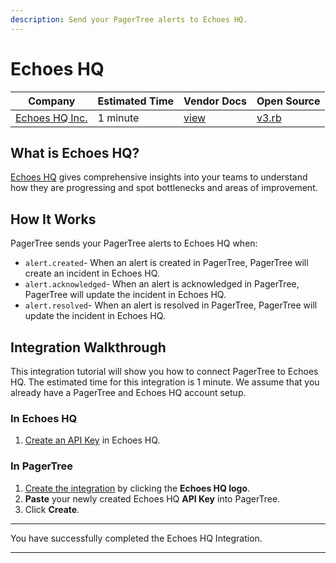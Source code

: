```yaml
---
description: Send your PagerTree alerts to Echoes HQ.
---
```


# Echoes HQ

| Company                                     | Estimated Time | Vendor Docs                                                                            | Open Source                                                                                                                |
| ------------------------------------------- | -------------- | -------------------------------------------------------------------------------------- | -------------------------------------------------------------------------------------------------------------------------- |
| [Echoes HQ Inc.](https://www.echoeshq.com/) | 1 minute       | [view](https://echoeshq.stoplight.io/docs/public-api/51f6f1a2876ca-create-an-incident) | [v3.rb](https://github.com/PagerTree/pager_tree-integrations/blob/main/app/models/pager_tree/integrations/echoes_hq/v3.rb) |

## What is Echoes HQ?

[Echoes HQ](https://www.echoeshq.com/) gives comprehensive insights into your teams to understand how they are progressing and spot bottlenecks and areas of improvement.

## How It Works

PagerTree sends your PagerTree alerts to Echoes HQ when:

* `alert.created`- When an alert is created in PagerTree, PagerTree will create an incident in Echoes HQ.
* `alert.acknowledged`- When an alert is acknowledged in PagerTree, PagerTree will update the incident in Echoes HQ.
* `alert.resolved`- When an alert is resolved in PagerTree, PagerTree will update the incident in Echoes HQ.

## Integration Walkthrough

This integration tutorial will show you how to connect PagerTree to Echoes HQ. The estimated time for this integration is 1 minute. We assume that you already have a PagerTree and Echoes HQ account setup.

### In Echoes HQ

1. [Create an API Key](https://docs.echoeshq.com/api-authentication#ZB9nc) in Echoes HQ.

### In PagerTree

1. [Create the integration](introduction.md#create-an-integration) by clicking the **Echoes HQ logo**.
2. **Paste** your newly created Echoes HQ **API Key** into PagerTree.
3. Click **Create**.

***

You have successfully completed the Echoes HQ Integration.

***
